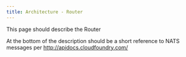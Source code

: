 ```yaml
---
title: Architecture - Router
---
```


This page should describe the Router

At the bottom of the description should be a short reference to NATS messages per http://apidocs.cloudfoundry.com/
